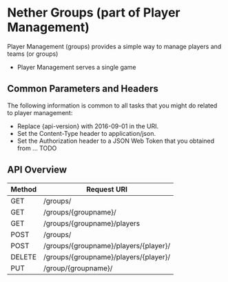 # Nether Groups (part of Player Management)

Player Management (groups) provides a simple way to manage players and teams (or groups)
* Player Management serves a single game


## Common Parameters and Headers

The following information is common to all tasks that you might do related to player management:

* Replace {api-version} with 2016-09-01 in the URI.
* Set the Content-Type header to application/json.
* Set the Authorization header to a JSON Web Token that you obtained from ... TODO

## API Overview

Method  | Request URI
------- | -----------------------
GET     | /groups/
GET     | /groups/{groupname}/
GET     | /groups/{groupname}/players
POST    | /groups/
POST    | /groups/{groupname}/players/{player}/
DELETE  | /groups/{groupname}/players/{player}/
PUT     | /group/{groupname}/
